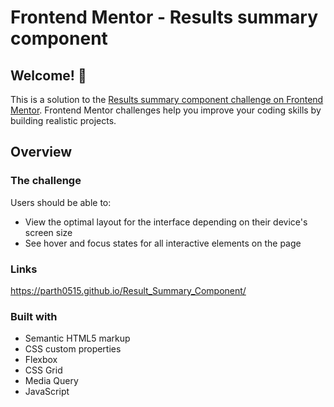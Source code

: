 # Frontend Mentor - Results summary component

## Welcome! 👋

This is a solution to the [Results summary component challenge on Frontend Mentor](https://www.frontendmentor.io/challenges/results-summary-component-CE_K6s0maV). Frontend Mentor challenges help you improve your coding skills by building realistic projects. 

## Overview

### The challenge

Users should be able to:

- View the optimal layout for the interface depending on their device's screen size
- See hover and focus states for all interactive elements on the page

### Links
https://parth0515.github.io/Result_Summary_Component/

### Built with

- Semantic HTML5 markup
- CSS custom properties
- Flexbox
- CSS Grid
- Media Query
- JavaScript


